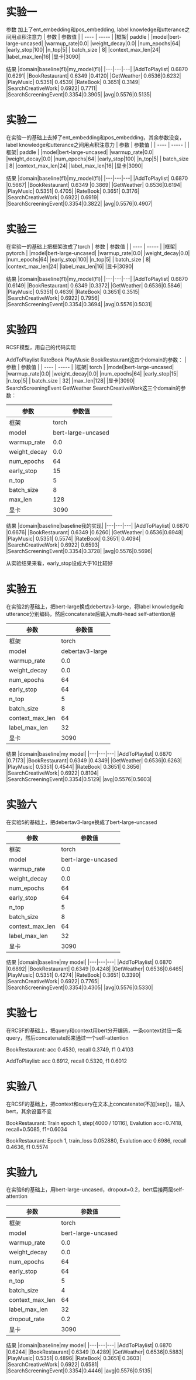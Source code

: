 # 实验一
参数
加上了ent_embedding和pos_embedding, label knowledge和utterance之间用点积注意力
| 参数 | 参数值 |
| ---- | ----- |
|框架| paddle |
|model|bert-large-uncased|
|warmup_rate|0.0|
|weight_decay|0.0|
|num_epochs|64|
|early_stop|100|
|n_top|5|
| batch_size | 8|
|context_max_len|24|
|label_max_len|16|
|显卡|3090|

结果
|domain|baseline(f1)|my_model(f1)|
|---|---|---|
|AddToPlaylist| 0.6870 |0.6291|
|BookRestaurant| 0.6349 |0.4120|
|GetWeather| 0.6536|0.6232|
|PlayMusic| 0.5351| 0.4539|
|RateBook| 0.3651| 0.3149|
|SearchCreativeWork| 0.6922| 0.7711|
|SearchScreeningEvent|0.3354|0.3905|
|avg|0.5576|0.5135|

# 实验二
在实验一的基础上去掉了ent_embedding和pos_embedding，其余参数没变，label knowledge和utterance之间用点积注意力
| 参数 | 参数值 |
| ---- | ----- |
|框架| paddle |
|model|bert-large-uncased|
|warmup_rate|0.0|
|weight_decay|0.0|
|num_epochs|64|
|early_stop|100|
|n_top|5|
| batch_size | 8|
|context_max_len|24|
|label_max_len|16|
|显卡|3090|

结果
|domain|baseline(f1)|my_model(f1)|
|---|---|---|
|AddToPlaylist| 0.6870 |0.5667|
|BookRestaurant| 0.6349 |0.3869|
|GetWeather| 0.6536|0.6194|
|PlayMusic| 0.5351| 0.4705|
|RateBook| 0.3651| 0.3176|
|SearchCreativeWork| 0.6922| 0.6919|
|SearchScreeningEvent|0.3354|0.3822|
|avg|0.5576|0.4907|

# 实验三
在实验一的基础上把框架改成了torch
| 参数 | 参数值 |
| ---- | ----- |
|框架| pytorch |
|model|bert-large-uncased|
|warmup_rate|0.0|
|weight_decay|0.0|
|num_epochs|64|
|early_stop|100|
|n_top|5|
| batch_size | 8|
|context_max_len|24|
|label_max_len|16|
|显卡|3090|

结果
|domain|baseline(f1)|my_model(f1)|
|---|---|---|
|AddToPlaylist| 0.6870 |0.6149|
|BookRestaurant| 0.6349 |0.3372|
|GetWeather| 0.6536|0.5846|
|PlayMusic| 0.5351| 0.4639|
|RateBook| 0.3651| 0.3515|
|SearchCreativeWork| 0.6922| 0.7956|
|SearchScreeningEvent|0.3354|0.3694|
|avg|0.5576|0.5031|

# 实验四
RCSF模型，用自己的代码实现

AddToPlaylist RateBook PlayMusic BookRestaurant这四个domain的参数：
| 参数 | 参数值 |
| ---- | ----- |
|框架| torch |
|model|bert-large-uncased|
|warmup_rate|0.0|
|weight_decay|0.0|
|num_epochs|64|
|early_stop|15|
|n_top|5|
| batch_size | 32|
|max_len|128|
|显卡|3090|
SearchScreeningEvent GetWeather SearchCreativeWork这三个domain的参数：

| 参数 | 参数值 |
| ---- | ----- |
|框架| torch |
|model|bert-large-uncased|
|warmup_rate|0.0|
|weight_decay|0.0|
|num_epochs|64|
|early_stop|15|
|n_top|5|
| batch_size | 8|
|max_len|128|
|显卡|3090|

结果
|domain|baseline|baseline我的实现|
|---|---|---|
|AddToPlaylist| 0.6870 |0.6676|
|BookRestaurant| 0.6349 |0.6260|
|GetWeather| 0.6536|0.6948|
|PlayMusic| 0.5351| 0.5574|
|RateBook| 0.3651| 0.4094|
|SearchCreativeWork| 0.6922| 0.6593|
|SearchScreeningEvent|0.3354|0.3728|
|avg|0.5576|0.5696|

从实验结果来看，early_stop设成大于10比较好

# 实验五

在实验2的基础上，把bert-large换成debertav3-large，将label knowledge和utterance分别编码，然后concatenate后输入multi-head self-attention层

| 参数 | 参数值 |
| ---- | ----- |
|框架| torch |
|model|debertav3-large|
|warmup_rate|0.0|
|weight_decay|0.0|
|num_epochs|64|
|early_stop|64|
|n_top|5|
| batch_size | 8|
|context_max_len|64|
|label_max_len|32|
|显卡|3090|

结果
|domain|baseline|my model|
|---|---|---|
|AddToPlaylist| 0.6870 |0.7173|
|BookRestaurant| 0.6349 |0.4349|
|GetWeather| 0.6536|0.6263|
|PlayMusic| 0.5351| 0.4544|
|RateBook| 0.3651| 0.3656|
|SearchCreativeWork| 0.6922| 0.8104|
|SearchScreeningEvent|0.3354|0.5129|
|avg|0.5576|0.5603|


# 实验六

在实验5的基础上，把debertav3-large换成了bert-large-uncased

| 参数 | 参数值 |
| ---- | ----- |
|框架| torch |
|model|bert-large-uncased|
|warmup_rate|0.0|
|weight_decay|0.0|
|num_epochs|64|
|early_stop|64|
|n_top|5|
| batch_size | 8|
|context_max_len|64|
|label_max_len|32|
|显卡|3090|

结果
|domain|baseline|my model|
|---|---|---|
|AddToPlaylist| 0.6870 |0.6892|
|BookRestaurant| 0.6349 |0.4248|
|GetWeather| 0.6536|0.6465|
|PlayMusic| 0.5351| 0.4274|
|RateBook| 0.3651| 0.3390|
|SearchCreativeWork| 0.6922| 0.7765|
|SearchScreeningEvent|0.3354|0.4305|
|avg|0.5576|0.5330|

# 实验七

在RCSF的基础上，把query和context用bert分开编码，一条context对应一条query，然后concatenate起来通过一个self-attention

BookRestaurant: acc 0.4530, recall 0.3749, f1 0.4103

AddToPlaylist: acc 0.6912, recall 0.5320, f1 0.6012


# 实验八

在RCSF的基础上，把context和query在文本上concatenate(不加[sep])，输入bert，其余设置不变

BookRestaurant: Train epoch 1, step[4000 / 10116], Evalution acc=0.7418, recall=0.5085, f1=0.6034

BookRestaurant: Epoch 1, train_loss 0.052880, Evalution acc 0.6986, recall 0.4636, f1 0.5574

# 实验九

在实验6的基础上，用bert-large-uncased，dropout=0.2，bert后接两层self-attention

| 参数 | 参数值 |
| ---- | ----- |
|框架| torch |
|model|bert-large-uncased|
|warmup_rate|0.0|
|weight_decay|0.0|
|num_epochs|64|
|early_stop|64|
|n_top|5|
| batch_size | 4|
|context_max_len|64|
|label_max_len|32|
|dropout_rate|0.2|
|显卡|3090|

结果
|domain|baseline|my model|
|---|---|---|
|AddToPlaylist| 0.6870 |0.6244|
|BookRestaurant| 0.6349 |0.4289|
|GetWeather| 0.6536|0.5883|
|PlayMusic| 0.5351| 0.4896|
|RateBook| 0.3651| 0.3603|
|SearchCreativeWork| 0.6922| 0.6581|
|SearchScreeningEvent|0.3354|0.4446|
|avg|0.5576|0.5135|